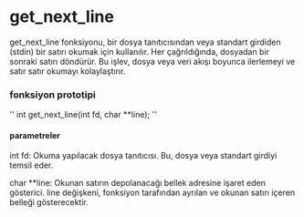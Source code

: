 # get_next_line

get_next_line fonksiyonu, bir dosya tanıtıcısından veya standart girdiden (stdin) bir satırı okumak için kullanılır. Her çağrıldığında, dosyadan bir sonraki satırı döndürür. Bu işlev, dosya veya veri akışı boyunca ilerlemeyi ve satır satır okumayı kolaylaştırır.

### fonksiyon prototipi
'' int get_next_line(int fd, char **line); ''

#### parametreler
int fd: Okuma yapılacak dosya tanıtıcısı. Bu, dosya veya standart girdiyi temsil eder.

char **line: Okunan satırın depolanacağı bellek adresine işaret eden gösterici. line değişkeni, fonksiyon tarafından ayrılan ve okunan satırı içeren belleği gösterecektir.
